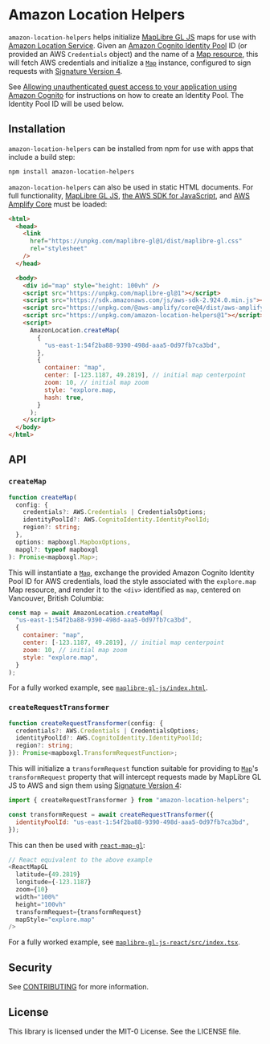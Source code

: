 # Amazon Location Helpers

`amazon-location-helpers` helps initialize [MapLibre GL JS](https://maplibre.org/) maps for use with [Amazon Location Service](https://aws.amazon.com/location). Given an [Amazon Cognito Identity Pool](https://docs.aws.amazon.com/cognito/latest/developerguide/identity-pools.html) ID (or provided an AWS `Credentials` object) and the name of a [Map resource](https://docs.aws.amazon.com/location-maps/latest/APIReference/API_CreateMap.html), this will fetch AWS credentials and initialize a [`Map`](https://maplibre.org/maplibre-gl-js-docs/api/map/) instance, configured to sign requests with [Signature Version 4](https://docs.aws.amazon.com/general/latest/gr/signature-version-4.html).

See [Allowing unauthenticated guest access to your application using Amazon Cognito](https://docs.aws.amazon.com/location/latest/developerguide/authenticating-using-cognito.html) for instructions on how to create an Identity Pool. The Identity Pool ID will be used below.

## Installation

`amazon-location-helpers` can be installed from npm for use with apps that include a build step:

```bash
npm install amazon-location-helpers
```

`amazon-location-helpers` can also be used in static HTML documents. For full functionality, [MapLibre GL JS](https://maplibre.org/maplibre-gl-js-docs/api/), [the AWS SDK for JavaScript](https://github.com/aws/aws-sdk-js), and [AWS Amplify Core](https://github.com/aws-amplify/amplify-js) must be loaded:

```html
<html>
  <head>
    <link
      href="https://unpkg.com/maplibre-gl@1/dist/maplibre-gl.css"
      rel="stylesheet"
    />
  </head>

  <body>
    <div id="map" style="height: 100vh" />
    <script src="https://unpkg.com/maplibre-gl@1"></script>
    <script src="https://sdk.amazonaws.com/js/aws-sdk-2.924.0.min.js"></script>
    <script src="https://unpkg.com/@aws-amplify/core@4/dist/aws-amplify-core.min.js"></script>
    <script src="https://unpkg.com/amazon-location-helpers@1"></script>
    <script>
      AmazonLocation.createMap(
        {
          "us-east-1:54f2ba88-9390-498d-aaa5-0d97fb7ca3bd",
        },
        {
          container: "map",
          center: [-123.1187, 49.2819], // initial map centerpoint
          zoom: 10, // initial map zoom
          style: "explore.map,
          hash: true,
        }
      );
    </script>
  </body>
</html>
```

## API

### `createMap`

```typescript
function createMap(
  config: {
    credentials?: AWS.Credentials | CredentialsOptions;
    identityPoolId?: AWS.CognitoIdentity.IdentityPoolId;
    region?: string;
  },
  options: mapboxgl.MapboxOptions,
  mapgl?: typeof mapboxgl
): Promise<mapboxgl.Map>;
```

This will instantiate a [`Map`](https://maplibre.org/maplibre-gl-js-docs/api/map/), exchange the provided Amazon Cognito Identity Pool ID for AWS credentials, load the style associated with the `explore.map` Map resource, and render it to the `<div>` identified as `map`, centered on Vancouver, British Columbia:

```javascript
const map = await AmazonLocation.createMap(
  "us-east-1:54f2ba88-9390-498d-aaa5-0d97fb7ca3bd",
  {
    container: "map",
    center: [-123.1187, 49.2819], // initial map centerpoint
    zoom: 10, // initial map zoom
    style: "explore.map",
  }
);
```

For a fully worked example, see [`maplibre-gl-js/index.html`](https://github.com/aws-samples/amazon-location-samples/blob/main/maplibre-gl-js/index.html).

### `createRequestTransformer`

```typescript
function createRequestTransformer(config: {
  credentials?: AWS.Credentials | CredentialsOptions;
  identityPoolId?: AWS.CognitoIdentity.IdentityPoolId;
  region?: string;
}): Promise<mapboxgl.TransformRequestFunction>;
```

This will initialize a `transformRequest` function suitable for providing to [`Map`](https://maplibre.org/maplibre-gl-js-docs/api/map/)'s `transformRequest` property that will intercept requests made by MapLibre GL JS to AWS and sign them using [Signature Version 4](https://docs.aws.amazon.com/general/latest/gr/signature-version-4.html):

```javascript
import { createRequestTransformer } from "amazon-location-helpers";

const transformRequest = await createRequestTransformer({
  identityPoolId: "us-east-1:54f2ba88-9390-498d-aaa5-0d97fb7ca3bd",
});
```

This can then be used with [`react-map-gl`](https://visgl.github.io/react-map-gl/):

```javascript
// React equivalent to the above example
<ReactMapGL
  latitude={49.2819}
  longitude={-123.1187}
  zoom={10}
  width="100%"
  height="100vh"
  transformRequest={transformRequest}
  mapStyle="explore.map"
/>
```

For a fully worked example, see [`maplibre-gl-js-react/src/index.tsx`](https://github.com/aws-samples/amazon-location-samples/blob/main/maplibre-gl-js-react/src/index.tsx).

## Security

See [CONTRIBUTING](https://github.com/aws-samples/amazon-location-samples/blog/main/CONTRIBUTING.md#security-issue-notifications) for more information.

## License

This library is licensed under the MIT-0 License. See the LICENSE file.
